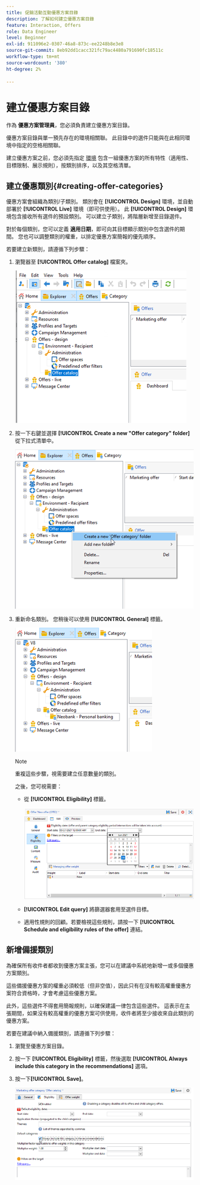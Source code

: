 ```yaml
---
title: 促銷活動互動優惠方案目錄
description: 了解如何建立優惠方案目錄
feature: Interaction, Offers
role: Data Engineer
level: Beginner
exl-id: 911096e2-0307-46a8-873c-ee2248b8e3e8
source-git-commit: 8eb92dd1cacc321fc79ac4480a791690fc18511c
workflow-type: tm+mt
source-wordcount: '380'
ht-degree: 2%

---
```


# 建立優惠方案目錄

作為 **優惠方案管理員**，您必須負責建立優惠方案目錄。

優惠方案目錄與單一預先存在的環境相關聯。 此目錄中的選件只能與在此相同環境中指定的空格相關聯。

建立優惠方案之前，您必須先指定 [環境](interaction-env.md) 包含一組優惠方案的所有特性（適用性、目標限制、展示規則），按類別排序，以及其空格清單。

## 建立優惠類別{#creating-offer-categories}

優惠方案會組織為類別/子類別。 類別會在 **[!UICONTROL Design]** 環境，並自動部署於 **[!UICONTROL Live]** 環境（即可供使用）。 此 **[!UICONTROL Design]** 環境包含接收所有選件的預設類別。 可以建立子類別，將階層新增至目錄選件。

對於每個類別，您可以定義 **適用日期**，即可向其目標顯示類別中包含選件的期間。 您也可以調整類別的權重，以排定優惠方案簡報的優先順序。

若要建立新類別，請遵循下列步驟：

1. 瀏覽器至 **[!UICONTROL Offer catalog]** 檔案夾。

   ![](assets/offer_cat_create_001.png)

1. 按一下右鍵並選擇 **[!UICONTROL Create a new "Offer category" folder]** 從下拉式清單中。

   ![](assets/offer_cat_create_002.png)

1. 重新命名類別。 您稍後可以使用 **[!UICONTROL General]** 標籤。

   ![](assets/offer_cat_create_003.png)

   >[!NOTE]
   >
   >重複這些步驟，視需要建立任意數量的類別。

   之後，您可視需要：

   * 從 **[!UICONTROL Eligibility]** 標籤。

      ![](assets/offer_cat_create_004.png)

   * **[!UICONTROL Edit query]** 將篩選器套用至選件目標。

   * 適用性規則的回顧。若要檢視這些規則，請按一下 **[!UICONTROL Schedule and eligibility rules of the offer]** 連結。

## 新增備援類別

為確保所有收件者都收到優惠方案主張，您可以在建議中系統地新增一或多個優惠方案類別。

這些備援優惠方案的權重必須較低（但非空值），因此只有在沒有較高權重優惠方案符合資格時，才會考慮這些優惠方案。

此外，這些選件不得套用簡報規則，以確保建議一律包含這些選件。 這表示在主張期間，如果沒有較高權重的優惠方案可供使用，收件者將至少接收來自此類別的優惠方案。

若要在建議中納入備援類別，請遵循下列步驟：

1. 瀏覽至優惠方案目錄。
1. 按一下 **[!UICONTROL Eligibility]** 標籤，然後選取 **[!UICONTROL Always include this category in the recommendations]** 選項。
1. 按一下&#x200B;**[!UICONTROL Save]**。

   ![](assets/offer_cat_default_001.png)
